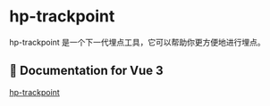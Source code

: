 # hp-trackpoint

hp-trackpoint 是一个下一代埋点工具，它可以帮助你更方便地进行埋点。

## 📄 Documentation for Vue 3

[hp-trackpoint](https://hp-trackpoint.github.io/hp-trackpoint/)
